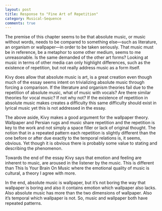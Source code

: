 ```yaml
---
layout: post
title: Response to "Fine Art of Repetition"
category: Musical-Sequence
comments: true
---
```


The premise of this chapter seems to be that absolute music, or music without words, needs to be compared to something else—such as literature, an organism or wallpaper—in order to be taken seriously. That music must be in reference, be a metaphor to some other medium, seems to me unreasonable. Is the same demanded of the other art forms? Looking at music in terms of other media can only highlight differences, such as the existence of repetition, but not really address music as a form itself.

Kivy does allow that absolute music is art, is a great creation even though much of the essay seems intent on trivializing absolute music through forcing a comparison. If the literature and organism theories fail due to the repetition of absolute music, what of music with vocals? Are there similar theories for vocal music? If not why not? If the existence of repetition in absolute music makes creates a difficulty this same difficulty should exist in lyrical music yet this is not addressed in the essay.

The above aside, Kivy makes a good argument for the wallpaper theory. Wallpaper and Persian rugs and music share repetition and the repetition is key to the work and not simply a space filler or lack of original thought. The notion that in a repeated pattern each repetition is slightly different than the one before or after due exactly to the temporal relations is, it seems, obvious. Yet though it is obvious there is probably some value to stating and describing the phenomenon.

Towards the end of the essay Kivy says that emotion and feeling are inherent to music, are aroused in the listener by the music. This is different than This Is Your Brain On Music where the emotional quality of music is cultural, a theory I agree with more.

In the end, absolute music is wallpaper, but it’s not boring the way that wallpaper is boring and also it contains emotion which wallpaper also lacks. Also absolute music has more than the two dimensions of wallpaper. Also it’s temporal which wallpaper is not. So, music and wallpaper both have repeated patterns.